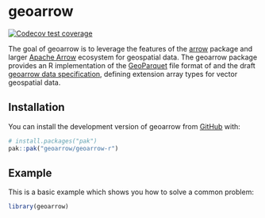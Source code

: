 
<!-- README.md is generated from README.Rmd. Please edit that file -->

# geoarrow

<!-- badges: start -->

[![Codecov test
coverage](https://codecov.io/gh/geoarrow/geoarrow-r/branch/main/graph/badge.svg)](https://app.codecov.io/gh/geoarrow/geoarrow-r?branch=main)
<!-- badges: end -->

The goal of geoarrow is to leverage the features of the
[arrow](https://arrow.apache.org/docs/r/) package and larger [Apache
Arrow](https://arrow.apache.org/) ecosystem for geospatial data. The
geoarrow package provides an R implementation of the
[GeoParquet](https://github.com/opengeospatial/geoparquet) file format
of and the draft [geoarrow data specification](https://geoarrow.org),
defining extension array types for vector geospatial data.

## Installation

You can install the development version of geoarrow from
[GitHub](https://github.com/) with:

``` r
# install.packages("pak")
pak::pak("geoarrow/geoarrow-r")
```

## Example

This is a basic example which shows you how to solve a common problem:

``` r
library(geoarrow)
```
